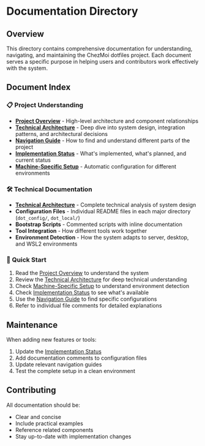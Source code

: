 # Documentation Directory

## Overview

This directory contains comprehensive documentation for understanding, navigating, and maintaining the ChezMoi dotfiles project. Each document serves a specific purpose in helping users and contributors work effectively with the system.

## Document Index

### 📋 Project Understanding
- **[Project Overview](./project-overview.md)** - High-level architecture and component relationships
- **[Technical Architecture](./technical-architecture.md)** - Deep dive into system design, integration patterns, and architectural decisions
- **[Navigation Guide](./navigation-guide.md)** - How to find and understand different parts of the project
- **[Implementation Status](./implementation-status.md)** - What's implemented, what's planned, and current status
- **[Machine-Specific Setup](./machine-specific-setup.md)** - Automatic configuration for different environments

### 🛠️ Technical Documentation
- **[Technical Architecture](./technical-architecture.md)** - Complete technical analysis of system design
- **Configuration Files** - Individual README files in each major directory (`dot_config/`, `dot_local/`)
- **Bootstrap Scripts** - Commented scripts with inline documentation
- **Tool Integration** - How different tools work together
- **Environment Detection** - How the system adapts to server, desktop, and WSL2 environments

### 🎯 Quick Start
1. Read the [Project Overview](./project-overview.md) to understand the system
2. Review the [Technical Architecture](./technical-architecture.md) for deep technical understanding
3. Check [Machine-Specific Setup](./machine-specific-setup.md) to understand environment detection
4. Check [Implementation Status](./implementation-status.md) to see what's available
5. Use the [Navigation Guide](./navigation-guide.md) to find specific configurations
6. Refer to individual file comments for detailed explanations

## Maintenance

When adding new features or tools:
1. Update the [Implementation Status](./implementation-status.md)
2. Add documentation comments to configuration files
3. Update relevant navigation guides
4. Test the complete setup in a clean environment

## Contributing

All documentation should be:
- Clear and concise
- Include practical examples
- Reference related components
- Stay up-to-date with implementation changes

